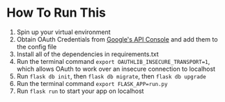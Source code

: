 # How To Run This #
1. Spin up your virtual environment
2. Obtain OAuth Credentials from [Google's API Console](https://github.com/jaredasch/OAuth-SQLAlchemy-Demo.git) and add them to the config file
3. Install all of the dependencies in requirements.txt
4. Run the terminal command `export OAUTHLIB_INSECURE_TRANSPORT=1`, which allows OAuth to work over an insecure connection to localhost
5. Run `flask db init`, then `flask db migrate`, then `flask db upgrade`
6. Run the terminal command `export FLASK_APP=run.py`
7. Run `flask run` to start your app on localhost